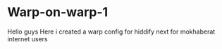 # Warp-on-warp-1

Hello guys
  Here i created a warp config for hiddify next for mokhaberat internet users
